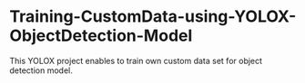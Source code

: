 # Training-CustomData-using-YOLOX-ObjectDetection-Model
This YOLOX project enables to train own custom data set for object detection model.
